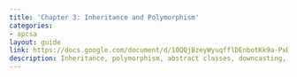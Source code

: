 ```yaml
---
title: 'Chapter 3: Inheritance and Polymorphism'
categories:
- apcsa
layout: guide
link: https://docs.google.com/document/d/10QQjBzeyWyuqfflDEnbotKk9a-PxDlJlx0b3gfyW6gU/
description: Inheritance, polymorphism, abstract classes, downcasting, interfaces.
---
```


